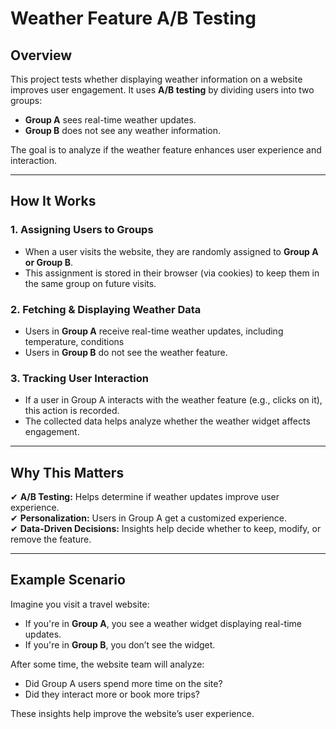 # Weather Feature A/B Testing  

## Overview  
This project tests whether displaying weather information on a website improves user engagement. It uses **A/B testing** by dividing users into two groups:  

- **Group A** sees real-time weather updates.  
- **Group B** does not see any weather information.  

The goal is to analyze if the weather feature enhances user experience and interaction.  

---

## How It Works  

### 1. Assigning Users to Groups  
- When a user visits the website, they are randomly assigned to **Group A or Group B**.  
- This assignment is stored in their browser (via cookies) to keep them in the same group on future visits.  

### 2. Fetching & Displaying Weather Data  
- Users in **Group A** receive real-time weather updates, including temperature, conditions
- Users in **Group B** do not see the weather feature.  

### 3. Tracking User Interaction  
- If a user in Group A interacts with the weather feature (e.g., clicks on it), this action is recorded.  
- The collected data helps analyze whether the weather widget affects engagement.  

---

## Why This Matters  

✔ **A/B Testing:** Helps determine if weather updates improve user experience.  
✔ **Personalization:** Users in Group A get a customized experience.  
✔ **Data-Driven Decisions:** Insights help decide whether to keep, modify, or remove the feature.  

---

## Example Scenario  

Imagine you visit a travel website:  
- If you're in **Group A**, you see a weather widget displaying real-time updates.  
- If you're in **Group B**, you don’t see the widget.  

After some time, the website team will analyze:  
- Did Group A users spend more time on the site?  
- Did they interact more or book more trips?  

These insights help improve the website’s user experience.  
